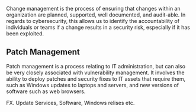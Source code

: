 Change management is the process of ensuring that changes within an organization are planned, supported, well documented, and audit-able. In regards to cybersecurity, this allows us to identify the accountability of individuals or teams if a change results in a security risk, especially if it has been exploited.

## Patch Management

Patch management is a process relating to IT administration, but can also be very closely associated with vulnerability management. It involves the ability to deploy patches and security fixes to IT assets that require them, such as Windows updates to laptops and servers, and new versions of software such as web browsers.

FX. Update Services, Software, Windows relises etc.